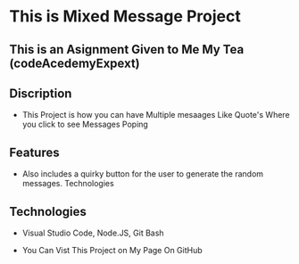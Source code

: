 # This is Mixed Message Project

## This is an Asignment Given to Me My Tea (codeAcedemyExpext)

## Discription
* This Project is how you can have Multiple mesaages Like Quote's
   Where you click to see Messages Poping  

## Features

* Also includes a quirky button for the user to generate the random messages.
 Technologies

## Technologies
* Visual Studio Code, Node.JS, Git Bash

* You Can Vist This Project on My Page On GitHub 